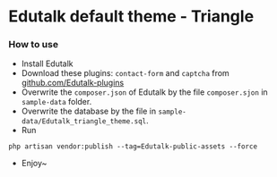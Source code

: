 # Edutalk default theme - Triangle

### How to use
- Install Edutalk
- Download these plugins: `contact-form` and `captcha` from [github.com/Edutalk-plugins](https://github.com/Edutalk-plugins)
- Overwrite the `composer.json` of Edutalk by the file `composer.sjon` in `sample-data` folder.
- Overwrite the database by the file in `sample-data/Edutalk_triangle_theme.sql`.
- Run
```$xslt
php artisan vendor:publish --tag=Edutalk-public-assets --force
```
- Enjoy~